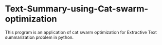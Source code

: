 # Text-Summary-using-Cat-swarm-optimization
This program is an application of cat swarm optimization for Extractive Text summarization problem in python.
